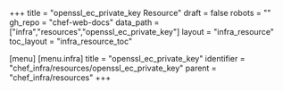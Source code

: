+++
title = "openssl_ec_private_key Resource"
draft = false
robots = ""
gh_repo = "chef-web-docs"
data_path = ["infra","resources","openssl_ec_private_key"]
layout = "infra_resource"
toc_layout = "infra_resource_toc"

[menu]
  [menu.infra]
    title = "openssl_ec_private_key"
    identifier = "chef_infra/resources/openssl_ec_private_key"
    parent = "chef_infra/resources"
+++

<!-- The contents of this page are automatically generated from the openssl_ec_private_key.yaml file in the data/infra/resources directory. -->
<!-- To suggest a change, edit the https://github.com/chef/chef/blob/main/lib/chef/resource/openssl_ec_private_key.rb file and submit a pull request to the https://github.com/chef/chef repository. -->
<!-- markdownlint-disable-file -->
